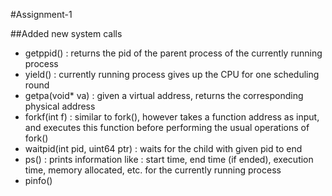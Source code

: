 #Assignment-1

##Added new system calls
* getppid() : returns the pid of the parent process of the currently running process
* yield() : currently running process gives up the CPU for one scheduling round
* getpa(void* va) :  given a virtual address, returns the corresponding physical address
* forkf(int f) : similar to fork(), however takes a function address as input, and executes this function before performing the usual operations of fork()
* waitpid(int pid, uint64 ptr) : waits for the child with given pid to end
* ps() : prints information like : start time, end time (if ended), execution time, memory allocated, etc. for the currently running process
* pinfo()
